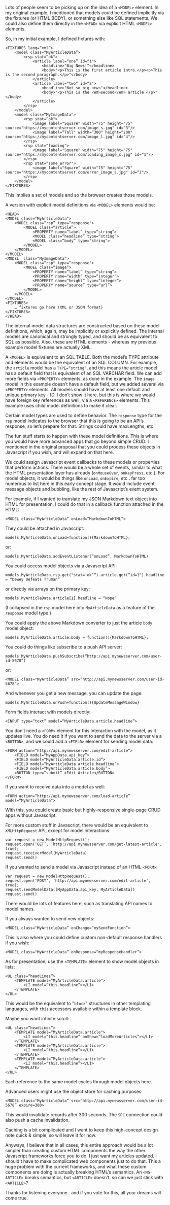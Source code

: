 Lots of people seem to be picking up on the idea of a `<MODEL>` element.  In my original example, I mentioned that models could be defined implicitly via the fixtures (or HTML BODY), or something else like SQL statements.  We could also define them directly in the `<HEAD>` via explicit HTML `<MODEL>` elements.

So, in my initial example, I defined fixtures with:

    <FIXTURES lang=“xml”>
        <model class=“MyArticleData”>
            <rsp stat=“ok">
                <article label=“one” id=“1">
                    <headline>"Big News!”</headline>
                    <body>"<p>This is the first article intro.</p><p>This is the second paragraph.</p>"</body>
                </article>
                <article label=“two” id=“2">
                    <headline>"Not so big news"</headline>
                    <body>"<p>This is the <em>second</em> article.</p>"</body>
                </article>
            </rsp>
        </model>
        <model class=“MyImageData”>
            <rsp stat=“ok">
                <image label="Square" width="75" height="75" source="https://mycontentserver.com/image_s.jpg" id=“3"/>
                <image label=“Tall" width=“300" height=“200" source="https://mycontentserver.com/image_l.jpg" id=“4"/>
            </rsp>
            <rsp stat=“loading">
                <image label="Square" width="75" height="75" source="https://mycontentserver.com/loading_image_s.jpg" id=“1"/>
            </rsp>
            <rsp stat=“some_error">
                <image label="Square" width="75" height="75" source="https://mycontentserver.com/error_image_s.jpg" id=“2"/>
            </rsp>
        </model>
    </FIXTURES>

This implies a set of models and so the browser creates those models.

A version with explicit model definitions via `<MODEL>` elements would be:

    <HEAD>
    <MODEL class=“MyArticleData”>
        <MODEL class=“rsp” type=“response">
            <MODEL class=“article”>
                <PROPERTY name=“label” type=“string”>
                <MODEL class=“headline” type=“string”>  
                <MODEL class=“body” type=“string">
            </MODEL>
        </MODEL>
    </MODEL>
    <MODEL  class=“MyImageData”>
        <MODEL class=“rsp" type=“response">
            <MODEL class=“image”>
                <PROPERTY name=“label” type=“string”>
                <PROPERTY name=“width” type=“integer”>
                <PROPERTY name=“height” type=“integer”>
                <PROPERTY name=“source” type=“url”>
            </MODEL>
        </MODEL>
    </MODEL>
    <FIXTURES>
        … fixtures go here (XML or JSON format)
    </FIXTURES>
    </HEAD>

The internal model data structures are constructed based on these model definitions, which, again, may be implicitly or explicitly defined.  The internal models are canonical and strongly typed, and should be as equivalent to SQL as possible.  Also, these are HTML elements - whereas my previous example model fixtures are actually XML.

A `<MODEL>` is equivalent to an SQL TABLE.  Both the model’s TYPE attribute and <PROPERTY> elements would be the equivalent of an SQL COLUMN.  For example, the `article` model has a `TYPE=“string”`, and this means the article model has a default field that is equivalent of an SQL VARCHAR field.  We can add more fields via `<PROPERTY>` elements, as done in the example.  The `image` model in this example doesn’t have a default field, but we added several via `<PROPERTY>` elements.  All models should have at least one default and unique primary key - ID.  I don’t show it here, but this is where we would have foreign key references as well, via a `<REFERENCE>` elements.  This example uses child model definitions to make it clear.

Certain model types are used to define behavior. The `response` type for the `rsp` model indicates to the browser that this is going to be an API’s response, so let’s prepare for that.  Strings could have maxLengths, etc.

The fun stuff starts to happen with these model definitions. This is where you would have more advanced apps that go beyond simple CRUD.  I mentioned in the original proposal that you could process these objects in Javascript if you wish, and will expand on that here.  

We could assign Javascript event callbacks to these models or properties that perform actions.  There would be a whole set of events, similar to what the HTML presentation layer has already (`onMouseOver`, `onKeyPress`, etc.). For model objects, it would be things like `onLoad`, `onExpire`, etc.. far too numerous to list here in this early concept stage.  It would include event message objects and bubbling, like the rest of Javascript’s event system.

For example, if I wanted to translate my JSON Markdown text object into HTML for presentation, I could do that in a callback function attached in the HTML:

	<MODEL class="MyArticleData” onLoad=“MarkdownToHTML”>

They could be attached in Javascript:

	models.MyArticleData.onLoad=function(){MarkdownToHTML};

or:

	models.MyArticleData.addEventListener(“onLoad”, MarkdownToHTML)

You could access model objects via a Javascript API:

	models.MyArticleData.rsp.get("stat=‘ok’”).article.get(“id=1").headline = “Dewey Defeats Truman”

or directly via arrays on the primary key:

	models.MyArticleData.article[1].headline = “Nope”

(I collapsed in the `rsp` model here into `MyArticleData` as a feature of the `response` model type.)

You could apply the above Markdown converter to just the article `body` model object:

	models.MyArticleData.article.body = function(){MarkdownToHTML};

You could do things like subscribe to a push API server:

	models.MyArticleData.pushSubscribe(“http://api.mynewsserver.com/user-id-5678”)

or:

	<MODEL class="MyArticleData” src=“http://api.mynewsserver.com/user-id-5678”>

And whenever you get a new message, you can update the page:

	models.MyArticleData.onPush=function(){UpdateMessageWindow}

Form fields interact with models directly:

	<INPUT type=“text” model=“MyArticleData.article.headline”>

You don’t need a `<FORM>` element for this interaction with the model, as it updates live. You do need it if you want to send the data to the server via a `<BUTTON>`, and we could add a `<FIELD>` element for sending model data:

	<FORM action=“http://api.mynewsserver.com/edit-article”>
		<FIELD model=“MyAppData.api_key”>
		<FIELD model=“MyArticleData.article.id”>
		<FIELD model=“MyArticleData.article.headline”>
		<FIELD model=“MyArticleData.article.body”>
		<BUTTON type=“submit” >Edit Article</BUTTON>
	</FORM>

If you want to receive data into a model as well:

	<FORM action=“http://api.mynewsserver.com/load-article” model=“MyArticleData">

With this, you could create basic but highly-responsive single-page CRUD apps without Javascript.

For more custom stuff in Javascript, there would be an equivalent to `XMLHttpRequest` API, except for model interactions:

	var request = new ModelHttpRequest();
	request.open(‘GET’, 'http://api.mynewsserver.com/get-latest-article', true);
	request.receiverModel(MyArticleData)
	request.send()

If you wanted to send a model via Javascript instead of an HTML `<FORM>`:

	var request = new ModelHttpRequest();
	request.open(‘POST’, 'http://api.mynewsserver.com/edit-article', true);
	request.sendModelData([MyAppData.api_key, MyArticleData])
	request.send()

There would be lots of features here, such as translating API names to model names.

If you always wanted to send new objects:

	<MODEL class="MyArticleData” onChange=“mySendFunction”>

This is also where you could define custom non-default response handlers if you wish:

	<MODEL class="MyArticleData” onResponse=“myResponseHandler”>

As for presentation, use the `<TEMPLATE>` element to show model objects in lists:

	<UL class=“headLines”>
		<TEMPLATE model=“MyArticleData.article">
			<LI model=“this.headline”></LI>
		</TEMPLATE>
	</UL>

This would be the equivalent to "`block`" structures in other templating languages, with `this` accessors available within a template block.  

Maybe you want infinite scroll:

	<UL class=“headLines”>
		<TEMPLATE model=“MyArticleData.article">
			<LI model=“this.headline” onShow=“loadMoreArticles”></LI>
		</TEMPLATE>
		<TEMPLATE model=“MyArticleData.article">
			<LI model=“this.headline”></LI>
		</TEMPLATE>
		<TEMPLATE model=“MyArticleData.article">
			<LI model=“this.headline”></LI>
		</TEMPLATE>
	</UL>

Each reference to the same model cycles through model objects here.

Advanced users might use the object store for caching purposes:

	<MODEL class="MyArticleData” src=“http://api.mynewsserver.com/user-id-5678” expire=300>

This would invalidate records after 300 seconds.  The `SRC` connection could also push a cache invalidation. 

Caching is a bit complicated and I want to keep this high-concept design note quick & simple, so will leave it for now.

Anyways, I believe that in all cases, this entire approach would be a lot simpler than creating custom HTML components the way the other Javascript frameworks force you to do.  I just want my articles updated. I should’t have to make complicated web components just to do that.  This a huge problem with the current frameworks, and what these custom components are doing is actually breaking HTML’s semantics.  An `<NG-ARTICLE>` breaks semantics, but `<ARTICLE>` doesn’t, so can we just stick with `<ARTICLE>`?

Thanks for listening everyone.. and if you vote for this, all your dreams will come true.
